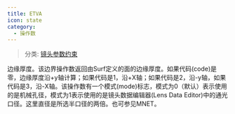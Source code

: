 ```yaml
---
title: ETVA
icon: state
category:
  - 操作数
---
```


> 分类: [镜头参数约束](/hb/operands/130/871/  "Zemax 操作数 镜头参数约束")

边缘厚度。该边界操作数返回由Surf定义的面的边缘厚度。如果代码(code)是零，边缘厚度沿+y轴计算；如果代码是1，沿+X轴；如果代码是2，沿-y轴，如果代码是3，沿-X轴。该操作数有一个模式(mode)标志，模式为0（默认）表示使用的是机械孔径，模式为1表示使用的是镜头数据编辑器(Lens Data Editor)中的通光口径。这里直径是所选半口径的两倍。也可参见MNET。